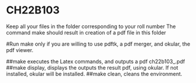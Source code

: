 # CH22B103
Keep all your files in the folder corresponding to your roll number
The command make should result in creation of a pdf file in this folder

#Run make only if you are willing to use pdftk, a pdf merger, and okular, the pdf viewer.

##make executes the Latex commands, and outputs a pdf ch22b103_.pdf
##make display, displays the outputs the result pdf, using okular. If not installed, okular will be installed.
##make clean, cleans the environment.

